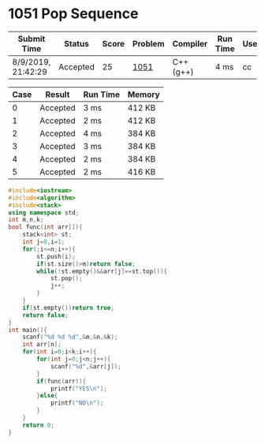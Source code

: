 # **1051** Pop Sequence

| Submit Time        | Status   | Score | Problem                                                      | Compiler  | Run Time | User |
| ------------------ | -------- | ----- | ------------------------------------------------------------ | --------- | -------- | ---- |
| 8/9/2019, 21:42:29 | Accepted | 25    | [1051](https://pintia.cn/problem-sets/994805342720868352/problems/994805427332562944) | C++ (g++) | 4 ms     | cc   |

| Case | Result   | Run Time | Memory |
| ---- | -------- | -------- | ------ |
| 0    | Accepted | 3 ms     | 412 KB |
| 1    | Accepted | 2 ms     | 412 KB |
| 2    | Accepted | 4 ms     | 384 KB |
| 3    | Accepted | 3 ms     | 384 KB |
| 4    | Accepted | 2 ms     | 384 KB |
| 5    | Accepted | 2 ms     | 416 KB |

```c++
#include<iostream>
#include<algorithm>
#include<stack>
using namespace std;
int m,n,k;
bool func(int arr[]){
    stack<int> st;
    int j=0,i=1;
    for(;i<=n;i++){
        st.push(i);
        if(st.size()>m)return false;
        while(!st.empty()&&arr[j]==st.top()){
            st.pop();
            j++;
        }
    }
    if(st.empty())return true;
    return false;
}
int main(){
    scanf("%d %d %d",&m,&n,&k);
    int arr[n];
    for(int i=0;i<k;i++){
        for(int j=0;j<n;j++){
            scanf("%d",&arr[j]);
        }
        if(func(arr)){
            printf("YES\n");
        }else{
            printf("NO\n");
        }
    }
    return 0;
}
```

